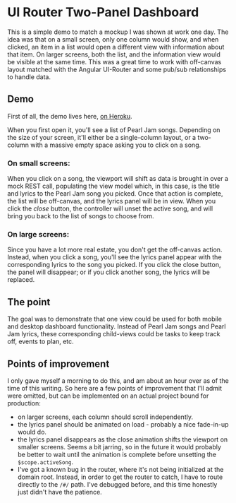 # UI Router Two-Panel Dashboard

This is a simple demo to match a mockup I was shown at work one day.  The idea was that on a small screen, only one column would show, and when clicked, an item in a list would open a different view with information about that item.  On larger screens, both the list, and the information view would be visible at the same time.  This was a great time to work with off-canvas layout matched with the Angular UI-Router and some pub/sub relationships to handle data.

## Demo

First of all, the demo lives here, [on Heroku](https://calm-bastion-9733.herokuapp.com/#/).

When you first open it, you'll see a list of Pearl Jam songs.  Depending on the size of your screen, it'll either be a single-column layout, or a two-column with a massive empty space asking you to click on a song.  

### On small screens:

When you click on a song, the viewport will shift as data is brought in over a mock REST call, populating the view model which, in this case, is the title and lyrics to the Pearl Jam song you picked.  Once that action is complete, the list will be off-canvas, and the lyrics panel will be in view.  When you click the *close* button, the controller will unset the active song, and will bring you back to the list of songs to choose from.
 
### On large screens:

Since you have a lot more real estate, you don't get the off-canvas action.  Instead, when you click a song, you'll see the lyrics panel appear with the corresponding lyrics to the song you picked.  If you click the close button, the panel will disappear; or if you click another song, the lyrics will be replaced.  
 
## The point

The goal was to demonstrate that one view could be used for both mobile and desktop dashboard functionality.  Instead of Pearl Jam songs and Pearl Jam lyrics, these corresponding child-views could be tasks to keep track off, events to plan, etc.   

## Points of improvement

I only gave myself a morning to do this, and am about an hour over as of the time of this writing.  So here are a few points of improvement that I'll admit were omitted, but can be implemented on an actual project bound for production:
* on larger screens, each column should scroll independently.
* the lyrics panel should be animated on load - probably a nice fade-in-up would do.
* the lyrics panel disappears as the close animation shifts the viewport on smaller screens.  Seems a bit jarring, so in the future it would probably be better to wait until the animation is complete before unsetting the `$scope.activeSong`.
* I've got a known bug in the router, where it's not being initialized at the domain root.  Instead, in order to get the router to catch, I have to route directly to the `/#/` path.  I've debugged before, and this time honestly just didn't have the patience.